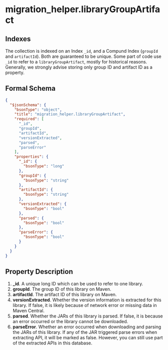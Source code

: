 # migration_helper.libraryGroupArtifact

## Indexes

The collection is indexed on an Index `_id`, and a Compund Index (`groupId` and `artifactId`). Both are guaranteed to be unique. Some part of code use `_id` to refer to a `libraryGroupArtifact`, mostly for historical reasons. Generally, we strongly advise storing only group ID and artifact ID as a property.

## Formal Schema

```json
{
  "$jsonSchema": {
    "bsonType": "object",
    "title": "migration_helper.libraryGroupArtifact",
    "required": [
      "_id",
      "groupId",
      "artifactId",
      "versionExtracted",
      "parsed",
      "parseError"
    ],
    "properties": {
      "_id": {
        "bsonType": "long"
      },
      "groupId": {
        "bsonType": "string"
      },
      "artifactId": {
        "bsonType": "string"
      },
      "versionExtracted": {
        "bsonType": "bool"
      },
      "parsed": {
        "bsonType": "bool"
      },
      "parseError": {
        "bsonType": "bool"
      }
    }
  }
}
```

## Property Description

1. **_id**. A unique long ID which can be used to refer to one library.
2. **groupId**. The group ID of this library on Maven.
3. **artifactId**. The artifact ID of this library on Maven.
4. **versionExtracted**. Whether the version information is extracted for this library. If false, it is likely because of network error or missing data in Maven Central.
5. **parsed**. Whether the JARs of this library is parsed. If false, it is because an error occurred or the library cannot be downloaded.
6. **parseError**. Whether an error occurred when downloading and parsing the JARs of this library. If any of the JAR triggered parse errors when extracting API, it will be marked as false. However, you can still use part of the extracted APIs in this database.
